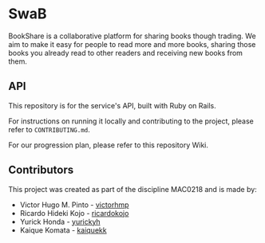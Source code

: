 # SwaB

BookShare is a collaborative platform for sharing books though trading.
We aim to make it easy for people to read more and more books, sharing those books you already read to other readers and receiving new books from them.

## API

This repository is for the service's API, built with Ruby on Rails.

For instructions on running it locally and contributing to the project, please refer to `CONTRIBUTING.md`.

For our progression plan, please refer to this repository Wiki.

## Contributors

This project was created as part of the discipline MAC0218 and is made by:

- Victor Hugo M. Pinto - [victorhmp](https://github.com/victorhmp)
- Ricardo Hideki Kojo - [ricardokojo](https://github.com/ricardokojo)
- Yurick Honda - [yurickyh](https://github.com/yurickyh)
- Kaique Komata - [kaiquekk](https://github.com/kaiquekk)
